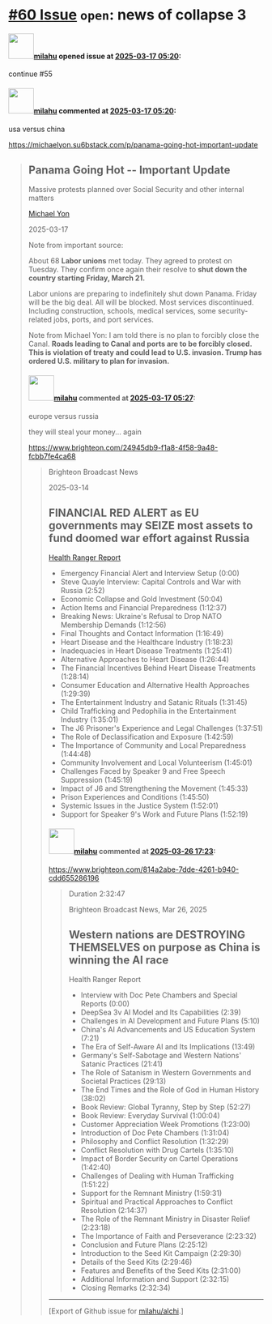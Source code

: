 # [\#60 Issue](https://github.com/milahu/alchi/issues/60) `open`: news of collapse 3

#### <img src="https://avatars.githubusercontent.com/u/12958815?v=4" width="50">[milahu](https://github.com/milahu) opened issue at [2025-03-17 05:20](https://github.com/milahu/alchi/issues/60):

continue \#55

#### <img src="https://avatars.githubusercontent.com/u/12958815?v=4" width="50">[milahu](https://github.com/milahu) commented at [2025-03-17 05:20](https://github.com/milahu/alchi/issues/60#issuecomment-2728205603):

usa versus china

<https://michaelyon.su6bstack.com/p/panama-going-hot-important-update>

<blockquote>

## Panama Going Hot -- Important Update

Massive protests planned over Social Security and other internal matters

[Michael Yon](https://substack.com/@michaelyon)

2025-03-17

Note from important source:

About 68 **Labor unions** met today. They agreed to protest on Tuesday.
They confirm once again their resolve to **shut down the country
starting Friday, March 21.**

Labor unions are preparing to indefinitely shut down Panama. Friday will
be the big deal. All will be blocked. Most services discontinued.
Including construction, schools, medical services, some security-related
jobs, ports, and port services.

Note from Michael Yon: I am told there is no plan to forcibly close the
Canal. **Roads leading to Canal and ports are to be forcibly closed.
This is violation of treaty and could lead to U.S. invasion. Trump has
ordered U.S. military to plan for invasion.**

#### <img src="https://avatars.githubusercontent.com/u/12958815?v=4" width="50">[milahu](https://github.com/milahu) commented at [2025-03-17 05:27](https://github.com/milahu/alchi/issues/60#issuecomment-2728213245):

europe versus russia

they will steal your money... again

<https://www.brighteon.com/24945db9-f1a8-4f58-9a48-fcbb7fe4ca68>

<blockquote>

Brighteon Broadcast News

2025-03-14

## FINANCIAL RED ALERT as EU governments may SEIZE most assets to fund doomed war effort against Russia

[Health Ranger Report](https://www.brighteon.com/channels/hrreport/home)

- Emergency Financial Alert and Interview Setup (0:00)
- Steve Quayle Interview: Capital Controls and War with Russia (2:52)
- Economic Collapse and Gold Investment (50:04)
- Action Items and Financial Preparedness (1:12:37)
- Breaking News: Ukraine's Refusal to Drop NATO Membership Demands
  (1:12:56)
- Final Thoughts and Contact Information (1:16:49)
- Heart Disease and the Healthcare Industry (1:18:23)
- Inadequacies in Heart Disease Treatments (1:25:41)
- Alternative Approaches to Heart Disease (1:26:44)
- The Financial Incentives Behind Heart Disease Treatments (1:28:14)
- Consumer Education and Alternative Health Approaches (1:29:39)
- The Entertainment Industry and Satanic Rituals (1:31:45)
- Child Trafficking and Pedophilia in the Entertainment Industry
  (1:35:01)
- The J6 Prisoner's Experience and Legal Challenges (1:37:51)
- The Role of Declassification and Exposure (1:42:59)
- The Importance of Community and Local Preparedness (1:44:48)
- Community Involvement and Local Volunteerism (1:45:01)
- Challenges Faced by Speaker 9 and Free Speech Suppression (1:45:19)
- Impact of J6 and Strengthening the Movement (1:45:33)
- Prison Experiences and Conditions (1:45:50)
- Systemic Issues in the Justice System (1:52:01)
- Support for Speaker 9's Work and Future Plans (1:52:19)

#### <img src="https://avatars.githubusercontent.com/u/12958815?v=4" width="50">[milahu](https://github.com/milahu) commented at [2025-03-26 17:23](https://github.com/milahu/alchi/issues/60#issuecomment-2755173528):

<https://www.brighteon.com/814a2abe-7dde-4261-b940-cdd655286196>

<blockquote>

Duration 2:32:47

Brighteon Broadcast News, Mar 26, 2025

## Western nations are DESTROYING THEMSELVES on purpose as China is winning the AI race

Health Ranger Report

- Interview with Doc Pete Chambers and Special Reports (0:00)
- DeepSea 3v AI Model and Its Capabilities (2:39)
- Challenges in AI Development and Future Plans (5:10)
- China's AI Advancements and US Education System (7:21)
- The Era of Self-Aware AI and Its Implications (13:49)
- Germany's Self-Sabotage and Western Nations' Satanic Practices (21:41)
- The Role of Satanism in Western Governments and Societal Practices
  (29:13)
- The End Times and the Role of God in Human History (38:02)
- Book Review: Global Tyranny, Step by Step (52:27)
- Book Review: Everyday Survival (1:00:04)
- Customer Appreciation Week Promotions (1:23:00)
- Introduction of Doc Pete Chambers (1:31:04)
- Philosophy and Conflict Resolution (1:32:29)
- Conflict Resolution with Drug Cartels (1:35:10)
- Impact of Border Security on Cartel Operations (1:42:40)
- Challenges of Dealing with Human Trafficking (1:51:22)
- Support for the Remnant Ministry (1:59:31)
- Spiritual and Practical Approaches to Conflict Resolution (2:14:37)
- The Role of the Remnant Ministry in Disaster Relief (2:23:18)
- The Importance of Faith and Perseverance (2:23:32)
- Conclusion and Future Plans (2:25:12)
- Introduction to the Seed Kit Campaign (2:29:30)
- Details of the Seed Kits (2:29:46)
- Features and Benefits of the Seed Kits (2:31:00)
- Additional Information and Support (2:32:15)
- Closing Remarks (2:32:34)

</blockquote>

------------------------------------------------------------------------

\[Export of Github issue for
[milahu/alchi](https://github.com/milahu/alchi).\]
